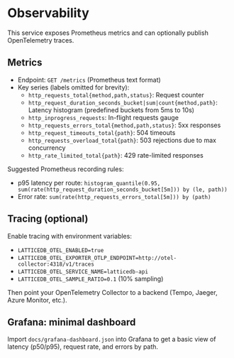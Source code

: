 # Observability

This service exposes Prometheus metrics and can optionally publish OpenTelemetry traces.

## Metrics

- Endpoint: `GET /metrics` (Prometheus text format)
- Key series (labels omitted for brevity):
  - `http_requests_total{method,path,status}`: Request counter
  - `http_request_duration_seconds_bucket|sum|count{method,path}`: Latency histogram (predefined buckets from 5ms to 10s)
  - `http_inprogress_requests`: In-flight requests gauge
  - `http_requests_errors_total{method,path,status}`: 5xx responses
  - `http_request_timeouts_total{path}`: 504 timeouts
  - `http_requests_overload_total{path}`: 503 rejections due to max concurrency
  - `http_rate_limited_total{path}`: 429 rate-limited responses

Suggested Prometheus recording rules:

- p95 latency per route:
  `histogram_quantile(0.95, sum(rate(http_request_duration_seconds_bucket[5m])) by (le, path))`
- Error rate:
  `sum(rate(http_requests_errors_total[5m])) by (path)`

## Tracing (optional)

Enable tracing with environment variables:

- `LATTICEDB_OTEL_ENABLED=true`
- `LATTICEDB_OTEL_EXPORTER_OTLP_ENDPOINT=http://otel-collector:4318/v1/traces`
- `LATTICEDB_OTEL_SERVICE_NAME=latticedb-api`
- `LATTICEDB_OTEL_SAMPLE_RATIO=0.1` (10% sampling)

Then point your OpenTelemetry Collector to a backend (Tempo, Jaeger, Azure Monitor, etc.).

## Grafana: minimal dashboard

Import `docs/grafana-dashboard.json` into Grafana to get a basic view of latency (p50/p95), request rate, and errors by path.
